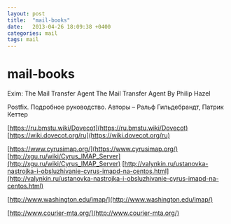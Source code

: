```yaml
---
layout: post
title:  "mail-books"
date:   2013-04-26 18:09:38 +0400
categories: mail
tags: mail
---
```


# mail-books
Exim: The Mail Transfer Agent
The Mail Transfer Agent
By Philip Hazel 


Postfix. Подробное руководство.
Авторы – Ральф Гильдебрандт, Патрик Кеттер




[https://ru.bmstu.wiki/Dovecot](https://ru.bmstu.wiki/Dovecot)
[https://wiki.dovecot.org/ru](https://wiki.dovecot.org/ru)

[https://www.cyrusimap.org/](https://www.cyrusimap.org/)
[http://xgu.ru/wiki/Cyrus_IMAP_Server](http://xgu.ru/wiki/Cyrus_IMAP_Server)
[http://valynkin.ru/ustanovka-nastrojka-i-obsluzhivanie-cyrus-imapd-na-centos.html](http://valynkin.ru/ustanovka-nastrojka-i-obsluzhivanie-cyrus-imapd-na-centos.html)

[http://www.washington.edu/imap/](http://www.washington.edu/imap/)

[http://www.courier-mta.org/](http://www.courier-mta.org/)
